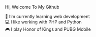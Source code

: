 Hi, Welcome To My Github

🌱 I’m currently learning web development  
💻 I like working with PHP and Python  
🎮 I play Honor of Kings and PUBG Mobile


